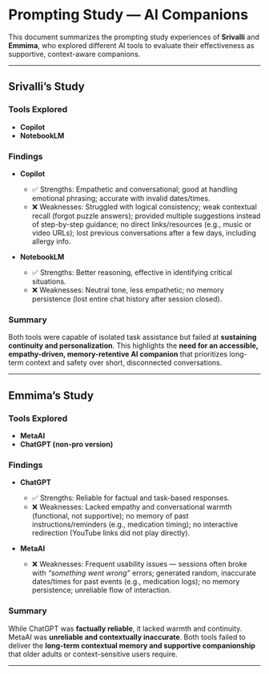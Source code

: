 # Prompting Study — AI Companions

This document summarizes the prompting study experiences of **Srivalli** and **Emmima**, who explored different AI tools to evaluate their effectiveness as supportive, context-aware companions.

---

## Srivalli’s Study

### Tools Explored
- **Copilot**
- **NotebookLM**

### Findings
- **Copilot**
  - ✅ Strengths: Empathetic and conversational; good at handling emotional phrasing; accurate with invalid dates/times.
  - ❌ Weaknesses: Struggled with logical consistency; weak contextual recall (forgot puzzle answers); provided multiple suggestions instead of step-by-step guidance; no direct links/resources (e.g., music or video URLs); lost previous conversations after a few days, including allergy info.

- **NotebookLM**
  - ✅ Strengths: Better reasoning, effective in identifying critical situations.
  - ❌ Weaknesses: Neutral tone, less empathetic; no memory persistence (lost entire chat history after session closed).

### Summary
Both tools were capable of isolated task assistance but failed at **sustaining continuity and personalization**. This highlights the **need for an accessible, empathy-driven, memory-retentive AI companion** that prioritizes long-term context and safety over short, disconnected conversations.

---

## Emmima’s Study

### Tools Explored
- **MetaAI**
- **ChatGPT (non-pro version)**

### Findings
- **ChatGPT**
  - ✅ Strengths: Reliable for factual and task-based responses.
  - ❌ Weaknesses: Lacked empathy and conversational warmth (functional, not supportive); no memory of past instructions/reminders (e.g., medication timing); no interactive redirection (YouTube links did not play directly).

- **MetaAI**
  - ❌ Weaknesses: Frequent usability issues — sessions often broke with *“something went wrong”* errors; generated random, inaccurate dates/times for past events (e.g., medication logs); no memory persistence; unreliable flow of interaction.

### Summary
While ChatGPT was **factually reliable**, it lacked warmth and continuity. MetaAI was **unreliable and contextually inaccurate**. Both tools failed to deliver the **long-term contextual memory and supportive companionship** that older adults or context-sensitive users require.

---



